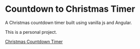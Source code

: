 Countdown to Christmas Timer
===============

A Christmas countdown timer built using vanilla js and Angular. 

This is a personal project. 

[Christmas Countdown Timer](https://www.dropbox.com/s/htjhe1w5roin6zl/countdownproject.jpeg?dl=0)
